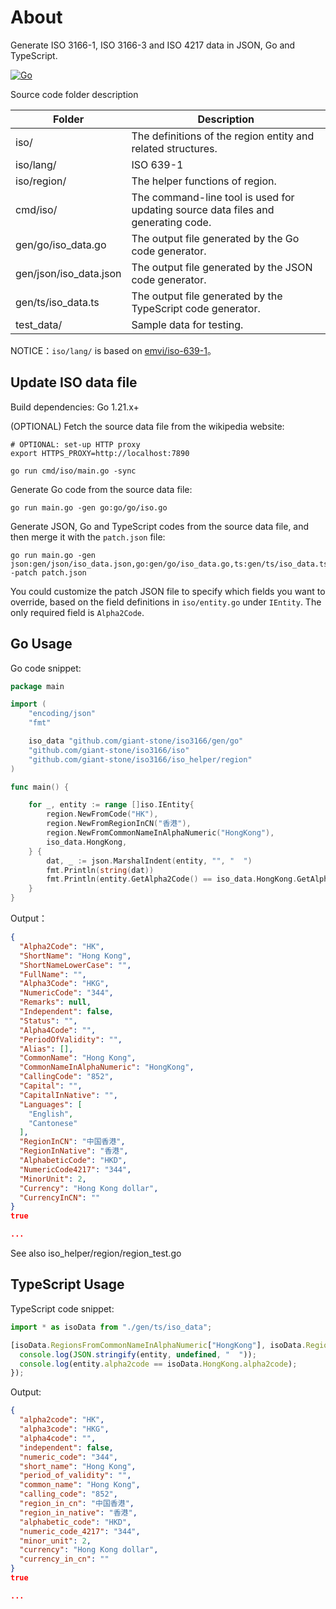 # About

Generate ISO 3166-1, ISO 3166-3 and ISO 4217 data in JSON, Go and TypeScript.

[![Go](https://github.com/giant-stone/iso/actions/workflows/go.yml/badge.svg)](https://github.com/giant-stone/iso/actions/workflows/go.yml)

Source code folder description

| Folder                 | Description                                                                       |
| ---------------------- | --------------------------------------------------------------------------------- |
| iso/                   | The definitions of the region entity and related structures.                      |
| iso/lang/              | ISO 639-1                                                                         |
| iso/region/            | The helper functions of region.                                                   |
| cmd/iso/               | The command-line tool is used for updating source data files and generating code. |
| gen/go/iso_data.go     | The output file generated by the Go code generator.                               |
| gen/json/iso_data.json | The output file generated by the JSON code generator.                             |
| gen/ts/iso_data.ts     | The output file generated by the TypeScript code generator.                       |
| test_data/             | Sample data for testing.                                                          |

NOTICE：`iso/lang/` is based on [emvi/iso-639-1](https://github.com/emvi/iso-639-1)。

## Update ISO data file

Build dependencies: Go 1.21.x+

(OPTIONAL) Fetch the source data file from the wikipedia website:

    # OPTIONAL: set-up HTTP proxy
    export HTTPS_PROXY=http://localhost:7890

    go run cmd/iso/main.go -sync

Generate Go code from the source data file:

    go run main.go -gen go:go/go/iso.go

Generate JSON, Go and TypeScript codes from the source data file, and then merge it with the `patch.json` file:

    go run main.go -gen json:gen/json/iso_data.json,go:gen/go/iso_data.go,ts:gen/ts/iso_data.ts -patch patch.json

You could customize the patch JSON file to specify which fields you want to override, based on the field definitions in `iso/entity.go` under `IEntity`. The only required field is `Alpha2Code`.

## Go Usage

Go code snippet:

```go
package main

import (
	"encoding/json"
	"fmt"

	iso_data "github.com/giant-stone/iso3166/gen/go"
	"github.com/giant-stone/iso3166/iso"
	"github.com/giant-stone/iso3166/iso_helper/region"
)

func main() {

	for _, entity := range []iso.IEntity{
		region.NewFromCode("HK"),
		region.NewFromRegionInCN("香港"),
		region.NewFromCommonNameInAlphaNumeric("HongKong"),
		iso_data.HongKong,
	} {
		dat, _ := json.MarshalIndent(entity, "", "  ")
		fmt.Println(string(dat))
		fmt.Println(entity.GetAlpha2Code() == iso_data.HongKong.GetAlpha2Code())
	}
}
```

Output：

```json
{
  "Alpha2Code": "HK",
  "ShortName": "Hong Kong",
  "ShortNameLowerCase": "",
  "FullName": "",
  "Alpha3Code": "HKG",
  "NumericCode": "344",
  "Remarks": null,
  "Independent": false,
  "Status": "",
  "Alpha4Code": "",
  "PeriodOfValidity": "",
  "Alias": [],
  "CommonName": "Hong Kong",
  "CommonNameInAlphaNumeric": "HongKong",
  "CallingCode": "852",
  "Capital": "",
  "CapitalInNative": "",
  "Languages": [
    "English",
    "Cantonese"
  ],
  "RegionInCN": "中国香港",
  "RegionInNative": "香港",
  "AlphabeticCode": "HKD",
  "NumericCode4217": "344",
  "MinorUnit": 2,
  "Currency": "Hong Kong dollar",
  "CurrencyInCN": ""
}
true

...
```

See also iso_helper/region/region_test.go

## TypeScript Usage

TypeScript code snippet:

```ts
import * as isoData from "./gen/ts/iso_data";

[isoData.RegionsFromCommonNameInAlphaNumeric["HongKong"], isoData.RegionsByCode["HK"], isoData.HongKong].forEach((entity) => {
  console.log(JSON.stringify(entity, undefined, "  "));
  console.log(entity.alpha2code == isoData.HongKong.alpha2code);
});
```

Output:

```json
{
  "alpha2code": "HK",
  "alpha3code": "HKG",
  "alpha4code": "",
  "independent": false,
  "numeric_code": "344",
  "short_name": "Hong Kong",
  "period_of_validity": "",
  "common_name": "Hong Kong",
  "calling_code": "852",
  "region_in_cn": "中国香港",
  "region_in_native": "香港",
  "alphabetic_code": "HKD",
  "numeric_code_4217": "344",
  "minor_unit": 2,
  "currency": "Hong Kong dollar",
  "currency_in_cn": ""
}
true

...
```
